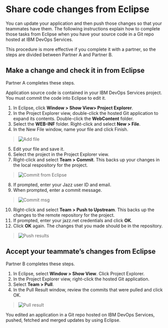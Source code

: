 # Share code changes from Eclipse
You can update your application and then push those changes so that your teammates have them. 
The following instructions explain how to complete those tasks from Eclipse when you have your source
code in a Git repo hosted at IBM DevOps Services.

This procedure is more effective if you complete it with a partner, so the steps are divided between Partner A and Partner B.

## Make a change and check it in from Eclipse

Partner A completes these steps.

Application source code is contained in your IBM DevOps Services project. You must commit the code into Eclipse to edit it. 

1. In Eclipse, click **Window > Show View> Project Explorer**. 
2. In the Project Explorer view, double-click the hosted Git application to expand its contents. 
Double-click the **WebContent** folder. 
3. Select the **WEB-INF** folder. Right-click and select **New > File**. 
4. In the New File window, name your file and click Finish. 
>	![Add file](../images/guidejheclipse/eclipseaddfile.jpg)
5. Edit your file and save it.
6. Select the project in the Project Explorer view.
7. Right-click and select **Team > Commit**. This backs up your changes in the local respository for the project. 
>	![Commit from Eclipse](../images/guidejheclipse/eclipsegitcommit.jpg)
8. If prompted, enter your Jazz user ID and email. 
9. When prompted, enter a commit message. 
>	![Commit msg](../images/guidejheclipse/eclipsecommitmsg.jpg)
10. Right-click and select **Team > Push to Upstream**. This backs up the changes to the remote repository for the project. 
11. If prompted, enter your jazz.net credentials and click **OK**. 
12. Click **OK** again. The changes that you made should be in the repository. 
>	![Push results](../images/guidejheclipse/eclipsepushresults.jpg)

## Accept your teammate’s changes from Eclipse

Partner B completes these steps.

1. In Eclipse, select **Window > Show View**. Click Project Explorer.
2. In the Project Explorer view, right-click the hosted Git application.
3. Select **Team > Pull**. 
4. In the Pull Result window, review the commits that were pulled and click OK. 
>	![Pull result](../images/guidejheclipse/eclipsepullresult.jpg)

You edited an application in a Git repo hosted on IBM DevOps Services, pushed, fetched and merged updates by using Eclipse.  

